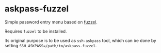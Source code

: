 # askpass-fuzzel

Simple password entry menu based on [fuzzel](https://codeberg.org/dnkl/fuzzel).

Requires `fuzzel` to be installed.

Its original purpose is to be used as `ssh-askpass` tool, which can be done by setting `SSH_ASKPASS=/path/to/askpass-fuzzel`.
